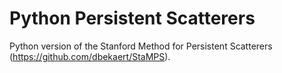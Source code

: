 # Python Persistent Scatterers

Python version of the Stanford Method for Persistent Scatterers (https://github.com/dbekaert/StaMPS).
